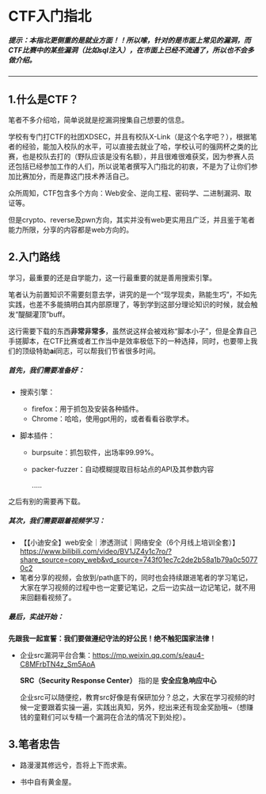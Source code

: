 # CTF入门指北

##### 提示：本指北更侧重的是就业方面！！所以嗦，针对的是市面上常见的漏洞，而CTF比赛中的某些漏洞（比如sql注入），在市面上已经不流通了，所以也不会多做介绍。

---

## 1.什么是CTF？

笔者不多介绍哈，简单说就是挖漏洞搜集自己想要的信息。

学校有专门打CTF的社团XDSEC，并且有校队X-Link（是这个名字吧？），根据笔者的经验，能加入校队的水平，可以直接去就业了哈，学校认可的强网杯之类的比赛，也是校队去打的（野队应该是没有名额），并且很难很难获奖，因为参赛人员还包括已经参加工作的人们，所以说笔者撰写入门指北的初衷，不是为了让你们参加比赛加分，而是靠这门技术养活自己。

众所周知，CTF包含多个方向：Web安全、逆向工程、密码学、二进制漏洞、取证等。

但是crypto、reverse及pwn方向，其实并没有web更实用且广泛，并且鉴于笔者能力所限，分享的内容都是web方向的。

## 2.入门路线

学习，最重要的还是自学能力，这一行最重要的就是善用搜索引擎。

笔者认为前置知识不需要刻意去学，讲究的是一个“现学现卖，熟能生巧”，不如先实践，也差不多能搞明白其内部原理了，等到学到这部分理论知识的时候，就会触发“醍醐灌顶”buff。

这行需要下载的东西**非常非常多**，虽然说这样会被戏称“脚本小子”，但是全靠自己手搓脚本，在CTF比赛或者工作当中是效率极低下的一种选择，同时，也要带上我们的顶级特助**ai**同志，可以帮我们节省很多时间。

##### 首先，我们需要准备好：

* 搜索引擎：
  * firefox：用于抓包及安装各种插件。
  * Chrome：哈哈，使用gpt用的，或者看看谷歌学术。

* 脚本插件：

  * burpsuite：抓包软件，出场率99.99%。

  * packer-fuzzer：自动模糊提取目标站点的API及其参数内容

    .....

之后有别的需要再下载。

##### 其次，我们需要跟着视频学习：

* 【【小迪安全】web安全｜渗透测试｜网络安全（6个月线上培训全套）】 https://www.bilibili.com/video/BV1JZ4y1c7ro/?share_source=copy_web&vd_source=743f01ec7c2de2b58a1b79a0c50770c2
* 笔者分享的视频，会放到/path底下的，同时也会持续跟进笔者的学习笔记，大家在学习视频的过程中也一定要记笔记，之后一边实战一边记笔记，就不用来回翻看视频了。

##### 最后，实战开始：

**先跟我一起宣誓：我们要做遵纪守法的好公民！绝不触犯国家法律！**

* 企业src漏洞平台合集：https://mp.weixin.qq.com/s/eau4-C8MFrbTN4z_Sm5AoA

  **SRC（Security Response Center）** 指的是 **安全应急响应中心**

  企业src可以随便挖，教育src好像是有保研加分？总之，大家在学习视频的时候一定要跟着实操一遍，实践出真知，另外，挖出来还有现金奖励哦~（想赚钱的童鞋们可以专精一个漏洞在合法的情况下到处挖）。

## 3.笔者忠告

* 路漫漫其修远兮，吾将上下而求索。

* 书中自有黄金屋。
